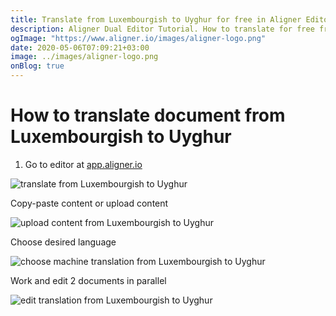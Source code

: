 ```yaml
---
title: Translate from Luxembourgish to Uyghur for free in Aligner Editor
description: Aligner Dual Editor Tutorial. How to translate for free from Luxembourgish to Uyghur. Aligner is multilingual document management platform. 
ogImage: "https://www.aligner.io/images/aligner-logo.png"
date: 2020-05-06T07:09:21+03:00
image: ../images/aligner-logo.png
onBlog: true
---
```


# How to translate document from Luxembourgish to Uyghur

1. Go to editor at [app.aligner.io](https://app.aligner.io "Aligner App web page")

![translate from Luxembourgish to Uyghur](../aligner-blank-editor.png "translate from Luxembourgish to Uyghur")

Copy-paste content or upload content

![upload content from Luxembourgish to Uyghur](../aligner-uploaded-document.png "upload content from Luxembourgish to Uyghur")

Choose desired language

![choose machine translation from Luxembourgish to Uyghur](../aligner-language-dropdown.png "choose machine translation from Luxembourgish to Uyghur")

Work and edit 2 documents in parallel

![edit translation from Luxembourgish to Uyghur](../aligner-double-sitded-editor.png "edit translation from Luxembourgish to Uyghur")

